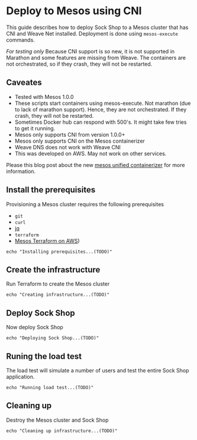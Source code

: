 <!-- deploy-test require-env TF_VAR_access_key TF_VAR_secret_key -->

# Deploy to Mesos using CNI

This guide describes how to deploy Sock Shop to a Mesos cluster that has CNI and Weave Net installed. Deployment is done using `mesos-execute` commands.

*For testing only* Because CNI support is so new, it is not supported in Marathon and some features are missing from Weave. The containers are not orchestrated, so if they crash, they will not be restarted.

## Caveates

- Tested with Mesos 1.0.0
- These scripts start containers using mesos-execute. Not marathon (due to lack of marathon support). Hence, they are not orchestrated. If they crash, they will not be restarted.
- Sometimes Docker hub can respond with 500's. It might take few tries to get it running.
- Mesos only supports CNI from version 1.0.0+
- Mesos only supports CNI on the Mesos containerizer
- Weave DNS does not work with Weave CNI
- This was developed on AWS. May not work on other services.

Please this blog post about the new [mesos unified containerizer](http://winderresearch.com/2016/07/02/Overview-of-Mesos-New-Unified-Containerizer/) for more information.

## Install the prerequisites

Provisioning a Mesos cluster requires the following prerequisites

* `git`
* `curl`
* [jq](https://stedolan.github.io/jq/)
* `terraform`
* [Mesos Terraform on AWS](https://github.com/philwinder/mesos-terraform))

<!-- deploy-test-start pre-install -->
    echo "Installing prerequisites...(TODO)"
<!-- deploy-test-end -->

## Create the infrastructure

Run Terraform to create the Mesos cluster

<!-- deploy-test-start create-infrastructure -->
    echo "Creating infrastructure...(TODO)"
<!-- deploy-test-end -->

## Deploy Sock Shop

Now deploy Sock Shop

<!-- deploy-test-start create-infrastructure -->
    echo "Deploying Sock Shop...(TODO)"
<!-- deploy-test-end -->

## Runing the load test

The load test will simulate a number of users and test the entire Sock Shop application.

<!-- deploy-test-start run-tests -->
    echo "Running load test...(TODO)"
<!-- deploy-test-end -->

## Cleaning up

Destroy the Mesos cluster and Sock Shop

<!-- deploy-test-start destroy-infrastructure -->
    echo "Cleaning up infrastructure...(TODO)"
<!-- deploy-test-end -->